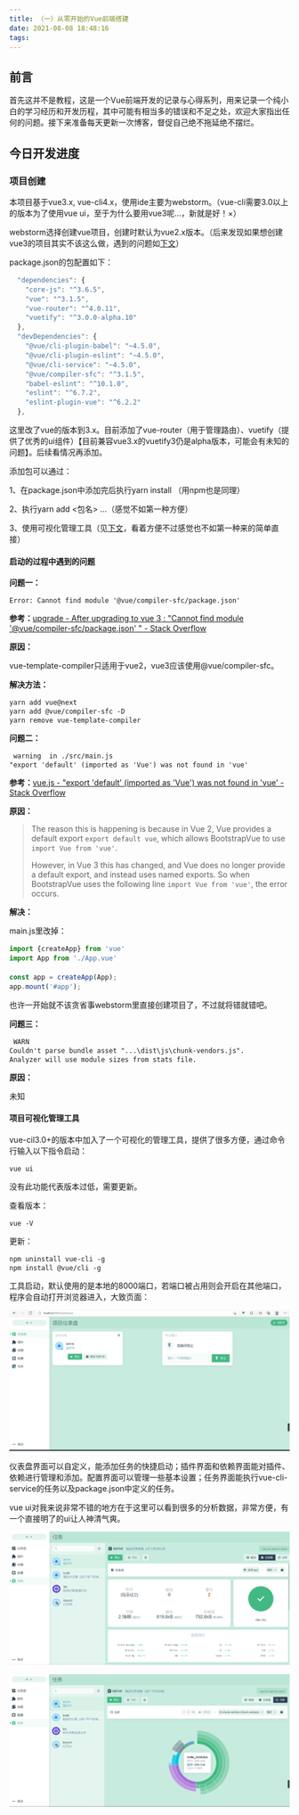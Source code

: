 ```yaml
---
title: （一）从零开始的Vue前端搭建
date: 2021-08-08 18:48:16
tags:
---
```


## 前言

首先这并不是教程，这是一个Vue前端开发的记录与心得系列，用来记录一个纯小白的学习经历和开发历程，其中可能有相当多的错误和不足之处，欢迎大家指出任何的问题。接下来准备每天更新一次博客，督促自己绝不拖延绝不摆烂。



## 今日开发进度

### 项目创建

本项目基于vue3.x, vue-cli4.x，使用ide主要为webstorm。（vue-cli需要3.0以上的版本为了使用vue ui，至于为什么要用vue3呢...，新就是好！×）

webstorm选择创建vue项目，创建时默认为vue2.x版本。（后来发现如果想创建vue3的项目其实不该这么做，遇到的问题如[下文](#问题)）

package.json的包配置如下：

```js
  "dependencies": {
    "core-js": "^3.6.5",
    "vue": "^3.1.5",
    "vue-router": "^4.0.11",
    "vuetify": "^3.0.0-alpha.10"
  },
  "devDependencies": {
    "@vue/cli-plugin-babel": "~4.5.0",
    "@vue/cli-plugin-eslint": "~4.5.0",
    "@vue/cli-service": "~4.5.0",
    "@vue/compiler-sfc": "^3.1.5",
    "babel-eslint": "^10.1.0",
    "eslint": "^6.7.2",
    "eslint-plugin-vue": "^6.2.2"
  },
```

这里改了vue的版本到3.x。目前添加了vue-router（用于管理路由）、vuetify（提供了优秀的ui组件）【目前兼容vue3.x的vuetify3仍是alpha版本，可能会有未知的问题】。后续看情况再添加。

添加包可以通过：

1、在package.json中添加完后执行yarn install （用npm也是同理）

2、执行yarn add <包名> ...（感觉不如第一种方便）

3、使用可视化管理工具（见[下文](#可视化)，看着方便不过感觉也不如第一种来的简单直接）



<h4 id="问题">启动的过程中遇到的问题</h4>

**问题一：**

	Error: Cannot find module '@vue/compiler-sfc/package.json'

**参考：**[upgrade - After upgrading to vue 3 : "Cannot find module '@vue/compiler-sfc/package.json' " - Stack Overflow](https://stackoverflow.com/questions/63863222/after-upgrading-to-vue-3-cannot-find-module-vue-compiler-sfc-package-json)

**原因：**

vue-template-compiler只适用于vue2，vue3应该使用@vue/compiler-sfc。

**解决方法：**

```
yarn add vue@next
yarn add @vue/compiler-sfc -D
yarn remove vue-template-compiler
```



**问题二：**

	 warning  in ./src/main.js
	"export 'default' (imported as 'Vue') was not found in 'vue'

**参考：**[vue.js - "export 'default' (imported as 'Vue') was not found in 'vue' - Stack Overflow](https://stackoverflow.com/questions/63768491/export-default-imported-as-vue-was-not-found-in-vue)

**原因：**

> The reason this is happening is because in Vue 2, Vue provides a default export `export default vue`, which allows BootstrapVue to use `import Vue from 'vue'`.
>
> However, in Vue 3 this has changed, and Vue does no longer provide a default export, and instead uses named exports. So when BootstrapVue uses the following line `import Vue from 'vue'`, the error occurs.

**解决：**

main.js里改掉：

```js
import {createApp} from 'vue'
import App from './App.vue'

const app = createApp(App);
app.mount('#app');
```

也许一开始就不该贪省事webstorm里直接创建项目了，不过就将错就错吧。



**问题三：**

	 WARN  
	Couldn't parse bundle asset "...\dist\js\chunk-vendors.js".
	Analyzer will use module sizes from stats file.

**原因：**

未知



<h4 id="可视化">项目可视化管理工具 </h4>

vue-cil3.0+的版本中加入了一个可视化的管理工具，提供了很多方便，通过命令行输入以下指令启动：

	vue ui

没有此功能代表版本过低，需要更新。

查看版本：

	vue -V

更新：

	npm uninstall vue-cli -g
	npm install @vue/cli -g
工具启动，默认使用的是本地的8000端口，若端口被占用则会开启在其他端口，程序会自动打开浏览器进入，大致页面：

![](./progress-1.assets/2.png)

仪表盘界面可以自定义，能添加任务的快捷启动；插件界面和依赖界面能对插件、依赖进行管理和添加。配置界面可以管理一些基本设置；任务界面能执行vue-cli-service的任务以及package.json中定义的任务。

vue ui对我来说非常不错的地方在于这里可以看到很多的分析数据，非常方便，有一个直接明了的ui让人神清气爽。

![](./progress-1.assets/3.png)

![](./progress-1.assets/4.png)